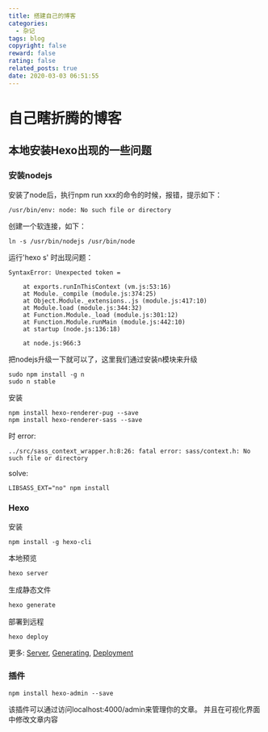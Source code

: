 ```yaml
---
title: 搭建自己的博客
categories:
  - 杂记
tags: blog
copyright: false
reward: false
rating: false
related_posts: true
date: 2020-03-03 06:51:55
---
```


# 自己瞎折腾的博客

## 本地安装Hexo出现的一些问题


### 安装nodejs

安装了node后，执行npm run xxx的命令的时候，报错，提示如下：

```
/usr/bin/env: node: No such file or directory
```

创建一个软连接，如下：

```
ln -s /usr/bin/nodejs /usr/bin/node
```

运行'hexo s' 时出现问题：

```
SyntaxError: Unexpected token =

    at exports.runInThisContext (vm.js:53:16)
    at Module._compile (module.js:374:25)
    at Object.Module._extensions..js (module.js:417:10)
    at Module.load (module.js:344:32)
    at Function.Module._load (module.js:301:12)
    at Function.Module.runMain (module.js:442:10)
    at startup (node.js:136:18)

    at node.js:966:3
```

把nodejs升级一下就可以了，这里我们通过安装n模块来升级

```
sudo npm install -g n
sudo n stable
```

安装
```
npm install hexo-renderer-pug --save
npm install hexo-renderer-sass --save
```
时 error:
```
../src/sass_context_wrapper.h:8:26: fatal error: sass/context.h: No such file or directory
```
solve:
```
LIBSASS_EXT="no" npm install
```



### Hexo

安装

```
npm install -g hexo-cli
```
本地预览
``` bash
hexo server
```


生成静态文件
``` bash
hexo generate
```

部署到远程
``` bash
hexo deploy
```
更多: [Server](https://hexo.io/docs/server.html), [Generating](https://hexo.io/docs/generating.html),  [Deployment](https://hexo.io/docs/one-command-deployment.html)

### 插件

```
npm install hexo-admin --save 
```
该插件可以通过访问localhost:4000/admin来管理你的文章。
并且在可视化界面中修改文章内容

